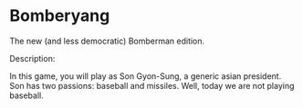 # Bomberyang
The new (and less democratic) Bomberman edition.

Description:

In this game, you will play as Son Gyon-Sung, a generic asian president. Son has two passions: baseball and missiles. Well, today we are not playing baseball.